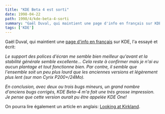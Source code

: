 ```yaml
---
title: "KDE Beta 4 est sorti"
date: 1998-04-22
path: 1998/4/kde-beta-4-sorti
summary: "Gaël Duval, qui maintient une page d'info en français sur KDE, l'a essayé et écrit: Le support des polices d'écran me semble bien meilleur qu'avant et la stabilité générale semble excellente..."
tags: ['KDE']
---
```


<P>
Gaël Duval, qui maintient une <A HREF="http://www.etu.info.unicaen.fr/~gduval/kde">page d'info en français</A>
sur KDE, l'a essayé et écrit:
</P>

<EM>
<P>
Le support des polices d'écran me semble bien meilleur qu'avant et
la stabilité générale semble excellente... Cela reste à confirmer mais
je n'ai eu aucun plantage et tout fonctionne bien.  Par contre, il
semble que l'ensemble soit un peu plus lourd que les anciennes versions
et légèrement plus lent (sur mon Cyrix P200+/24Mo).
</P>

<P>
En conclusion, avec deux ou trois bugs mineurs, un grand nombre d'anciens
bugs corrigés, KDE Beta-4 m'a fait une trés grosse impression. Je
pense que cette version aurait pu être appelée KDE One!
</P>

</EM>
<P>
On pourra lire également un article en anglais:
<A HREF="http://linux.miningco.com/library/weekly/mcurrent.htm">Looking at Kirkland</A>.
</P>


